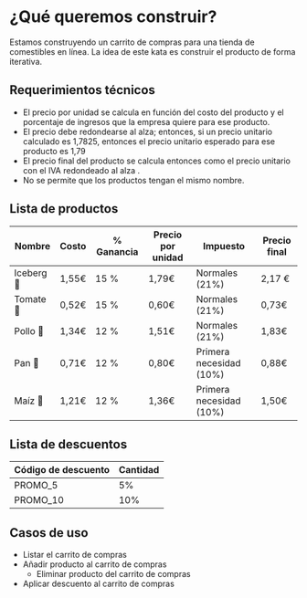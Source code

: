 # ¿Qué queremos construir?
Estamos construyendo un carrito de compras para una tienda de comestibles en línea. La idea de este kata es construir el producto de forma iterativa.

## Requerimientos técnicos
* El precio por unidad se calcula en función del costo del producto y el porcentaje de ingresos que la empresa quiere para ese producto.
* El precio debe redondearse al alza; entonces, si un precio unitario calculado es 1,7825, entonces el precio unitario esperado para ese producto es 1,79
* El precio final del producto se calcula entonces como el precio unitario con el IVA redondeado al alza .
* No se permite que los productos tengan el mismo nombre.

## Lista de productos
|Nombre|Costo|% Ganancia|Precio por unidad|Impuesto|Precio final|
|------|-----|----------|-----------------|--------|------------|
|Iceberg 🥬|1,55€|15 %|1,79€|Normales (21%)|2,17 €|
|Tomate 🍅|0,52€|15 %|0,60€|Normales (21%)|0,73€|
|Pollo 🍗|1,34€|12 %|1,51€|Normales (21%)|1,83€|
|Pan 🍞|0,71€|12 %|0,80€|Primera necesidad (10%)|0,88€|
|Maíz 🌽|1,21€|12 %|1,36€|Primera necesidad (10%)|1,50€|

## Lista de descuentos
|Código de descuento|Cantidad|
|-------------------|--------|
|PROMO_5|5%|
|PROMO_10|10%|
 
## Casos de uso
* Listar el carrito de compras
* Añadir producto al carrito de compras
  * Eliminar producto del carrito de compras
* Aplicar descuento al carrito de compras

